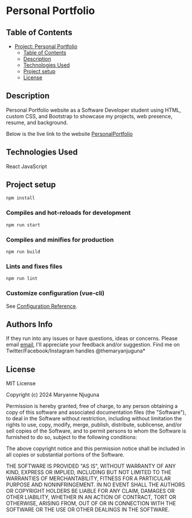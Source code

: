 # Personal Portfolio
## Table of Contents

- [Project: Personal Portfolio](#Project:PersonalPorfolio)
  - [Table of Contents](##Table-of-Contents)
  - [Description](##Description)
  - [Technologies Used](###Technologies-Used)
  - [Project setup](##Projectsetup)
  - [License](##License)


## Description
Personal Portfolio website as a Software Developer student using HTML, custom CSS, and Bootstrap to showcase my projects, web presence, resume, and background.

Below is the live link to the website [PersonalPortfolio]()

## Technologies Used
React JavaScript 

## Project setup

```
npm install
```

### Compiles and hot-reloads for development

```
npm run start
```

### Compiles and minifies for production

```
npm run build
```

### Lints and fixes files

```
npm run lint
```

### Customize configuration (vue-cli)

See [Configuration Reference](https://cli.vuejs.org/config/).


## Authors Info
If they run into any issues or have questions, ideas or concerns. Please email [email](themaryanjuguna@gmail.com), I'll appreciate your feedback and/or suggestion. Find me on Twitter/Facebook/Instagram handles @themaryanjuguna*


## License
MIT License

Copyright (c) 2024 Maryanne Njuguna

Permission is hereby granted, free of charge, to any person obtaining a copy of this software and associated documentation files (the "Software"), to deal in the Software without restriction, including without limitation the rights to use, copy, modify, merge, publish, distribute, sublicense, and/or sell copies of the Software, and to permit persons to whom the Software is furnished to do so, subject to the following conditions:

The above copyright notice and this permission notice shall be included in all copies or substantial portions of the Software.

THE SOFTWARE IS PROVIDED "AS IS", WITHOUT WARRANTY OF ANY KIND, EXPRESS OR IMPLIED, INCLUDING BUT NOT LIMITED TO THE WARRANTIES OF MERCHANTABILITY, FITNESS FOR A PARTICULAR PURPOSE AND NONINFRINGEMENT. IN NO EVENT SHALL THE AUTHORS OR COPYRIGHT HOLDERS BE LIABLE FOR ANY CLAIM, DAMAGES OR OTHER LIABILITY, WHETHER IN AN ACTION OF CONTRACT, TORT OR OTHERWISE, ARISING FROM, OUT OF OR IN CONNECTION WITH THE SOFTWARE OR THE USE OR OTHER DEALINGS IN THE SOFTWARE.